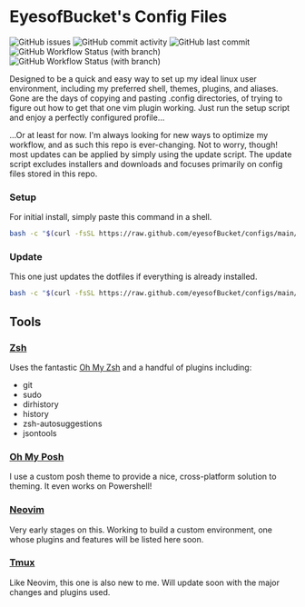 # EyesofBucket's Config Files
![GitHub issues](https://img.shields.io/github/issues/EyesofBucket/configs) ![GitHub commit activity](https://img.shields.io/github/commit-activity/m/EyesofBucket/configs) ![GitHub last commit](https://img.shields.io/github/last-commit/EyesofBucket/configs) ![GitHub Workflow Status (with branch)](https://img.shields.io/github/actions/workflow/status/EyesofBucket/configs/main.yml?branch=main&label=main) ![GitHub Workflow Status (with branch)](https://img.shields.io/github/actions/workflow/status/EyesofBucket/configs/main.yml?branch=test&label=test)

Designed to be a quick and easy way to set up my ideal linux user environment, including my preferred shell, themes, plugins, and aliases.  Gone are the days of copying and pasting .config directories, of trying to figure out how to get that one vim plugin working.  Just run the setup script and enjoy a perfectly configured profile...

...Or at least for now.  I'm always looking for new ways to optimize my workflow, and as such this repo is ever-changing. Not to worry, though! most updates can be applied by simply using the update script.  The update script excludes installers and downloads and focuses primarily on config files stored in this repo.

### Setup
For initial install, simply paste this command in a shell.
```bash
bash -c "$(curl -fsSL https://raw.github.com/eyesofBucket/configs/main/boot.sh)" "" -i
```
### Update
This one just updates the dotfiles if everything is already installed.
```bash
bash -c "$(curl -fsSL https://raw.github.com/eyesofBucket/configs/main/boot.sh)" ""
```

## Tools

### [Zsh](https://www.zsh.org/)
Uses the fantastic [Oh My Zsh](https://github.com/ohmyzsh/ohmyzsh) and a handful of plugins including:
- git
- sudo
- dirhistory
- history
- zsh-autosuggestions
- jsontools

### [Oh My Posh](https://github.com/JanDeDobbeleer/oh-my-posh)
I use a custom posh theme to provide a nice, cross-platform solution to theming.  It even works on Powershell!

### [Neovim](https://github.com/neovim/neovim)
Very early stages on this.  Working to build a custom environment, one whose plugins and features will be listed here soon.

### [Tmux](https://github.com/tmux/tmux)
Like Neovim, this one is also new to me.  Will update soon with the major changes and plugins used.